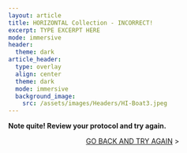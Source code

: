 ```yaml
---
layout: article
title: HORIZONTAL Collection - INCORRECT!
excerpt: TYPE EXCERPT HERE
mode: immersive
header:
  theme: dark
article_header:
  type: overlay
  align: center
  theme: dark
  mode: immersive
  background_image:
    src: /assets/images/Headers/HI-Boat3.jpeg
---
```


**Note quite! Review your protocol and try again.**


<p align="center">
<a class="button button--outline-primary button--pill" href="HorizontalSupplies1">GO BACK AND TRY AGAIN</a> ></p>